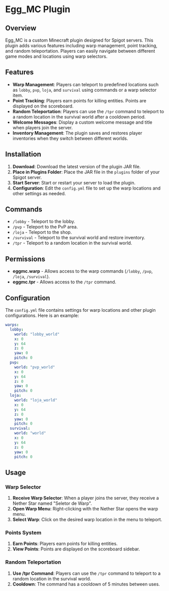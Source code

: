 # Egg_MC Plugin

## Overview

Egg_MC is a custom Minecraft plugin designed for Spigot servers. This plugin adds various features including warp management, point tracking, and random teleportation. Players can easily navigate between different game modes and locations using warp selectors.

## Features

- **Warp Management**: Players can teleport to predefined locations such as `lobby`, `pvp`, `loja`, and `survival` using commands or a warp selector item.
- **Point Tracking**: Players earn points for killing entities. Points are displayed on the scoreboard.
- **Random Teleportation**: Players can use the `/tpr` command to teleport to a random location in the survival world after a cooldown period.
- **Welcome Messages**: Display a custom welcome message and title when players join the server.
- **Inventory Management**: The plugin saves and restores player inventories when they switch between different worlds.

## Installation

1. **Download**: Download the latest version of the plugin JAR file.
2. **Place in Plugins Folder**: Place the JAR file in the `plugins` folder of your Spigot server.
3. **Start Server**: Start or restart your server to load the plugin.
4. **Configuration**: Edit the `config.yml` file to set up the warp locations and other settings as needed.

## Commands

- `/lobby` - Teleport to the lobby.
- `/pvp` - Teleport to the PvP area.
- `/loja` - Teleport to the shop.
- `/survival` - Teleport to the survival world and restore inventory.
- `/tpr` - Teleport to a random location in the survival world.

## Permissions

- **eggmc.warp** - Allows access to the warp commands (`/lobby`, `/pvp`, `/loja`, `/survival`).
- **eggmc.tpr** - Allows access to the `/tpr` command.

## Configuration

The `config.yml` file contains settings for warp locations and other plugin configurations. Here is an example:

```yaml
warps:
  lobby:
    world: "lobby_world"
    x: 0
    y: 64
    z: 0
    yaw: 0
    pitch: 0
  pvp:
    world: "pvp_world"
    x: 0
    y: 64
    z: 0
    yaw: 0
    pitch: 0
  loja:
    world: "loja_world"
    x: 0
    y: 64
    z: 0
    yaw: 0
    pitch: 0
  survival:
    world: "world"
    x: 0
    y: 64
    z: 0
    yaw: 0
    pitch: 0
```

## Usage

### Warp Selector

1. **Receive Warp Selector**: When a player joins the server, they receive a Nether Star named "Seletor de Warp".
2. **Open Warp Menu**: Right-clicking with the Nether Star opens the warp menu.
3. **Select Warp**: Click on the desired warp location in the menu to teleport.

### Points System

1. **Earn Points**: Players earn points for killing entities.
2. **View Points**: Points are displayed on the scoreboard sidebar.

### Random Teleportation

1. **Use /tpr Command**: Players can use the `/tpr` command to teleport to a random location in the survival world.
2. **Cooldown**: The command has a cooldown of 5 minutes between uses.
